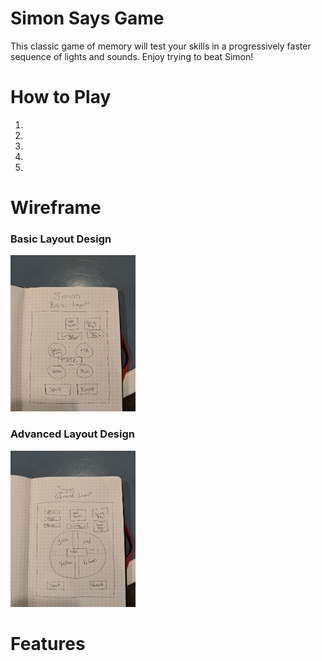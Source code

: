 # Simon Says Game
This classic game of memory will test your skills in a progressively faster sequence of lights and sounds. Enjoy trying to beat Simon!

# How to Play
1.
2.
3.
4.
5.

# Wireframe

### Basic Layout Design
<img src='media/basic_layout.jpg' alt='basic layout design' height=250 width=200/>

### Advanced Layout Design
<img src='media/advanced_layout.jpg' alt='advanced layout design' height=250 width=200/>

# Features